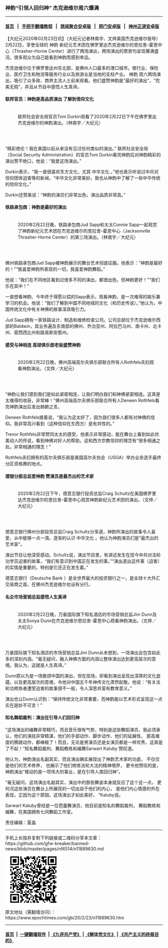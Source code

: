 ### 神韵“引领人回归神” 杰克逊维尔周六爆满
------------------------

#### [首页](https://github.com/gfw-breaker/banned-news/blob/master/README.md) &nbsp;&nbsp;|&nbsp;&nbsp; [手把手翻墙教程](https://github.com/gfw-breaker/guides/wiki) &nbsp;&nbsp;|&nbsp;&nbsp; [禁闻聚合安卓版](https://github.com/gfw-breaker/bn-android) &nbsp;&nbsp;|&nbsp;&nbsp; [网门安卓版](https://github.com/oGate2/oGate) &nbsp;&nbsp;|&nbsp;&nbsp; [神州正道安卓版](https://github.com/SzzdOgate/update) 



<div><p>
 【大纪元2020年02月23日讯】（大纪元记者林南宇、文烨美国杰克逊维尔报导）2月22日，享誉全球的
 <ok href="https://www.epochtimes.com/gb/tag/%E7%A5%9E%E9%9F%B5.html">
  神韵
 </ok>
 新纪元艺术团在佛罗里达杰克逊维尔的思拉舍-霍恩中心（Thrasher-Horne Center）进行了两场演出，两场演出的票房均呈现爆满盛况。很多观众为自己能看到神韵而感到幸运。
</p>
<p>
 杰克逊维尔位于佛罗里达州东北部，是佛州人口最多的港口城市。银行业、保险业、医疗卫生和物流等服务行业以及旅游业是当地的支柱产业。
 <ok href="https://www.epochtimes.com/gb/tag/%E7%A5%9E%E9%9F%B5.html">
  神韵
 </ok>
 周六两场演出，吸引了众多政、商界主流人士前来观看。他们盛赞神韵是“最好的演出”，“完美无瑕”，并且从节目中感悟人生真谛。
</p>
<h4>
 联邦官员：神韵是高品质演出 了解到信仰文化
</h4>
<figure class="wp-caption aligncenter" id="attachment_11888653" style="width: 450px">
 <ok href="http://i.epochtimes.com/assets/uploads/2020/02/200222180303976.jpg">
  <img alt="" class="wp-image-11888653 size-medium" src="http://i.epochtimes.com/assets/uploads/2020/02/200222180303976-450x300.jpg"/>
 </ok>
 <br/><figcaption class="wp-caption-text">
  联邦社会安全局官员Tom Durkin观看了2020年2月22日下午在佛罗里达杰克逊维尔的神韵演出。（林南宇／大纪元）
 </figcaption><br/>
</figure><br/>
<p>
 “精彩绝伦！我在美国以前从来没有见过任何类似的演出。” 联邦社会安全局（Social Security Administration）的官员Tom Durkin看完神韵后对神韵精彩的演出赞不绝口，他说：“我爱这场演出。”
</p>
<p>
 Durkin表示，“我一直很喜欢东方文化，尤其
 <ok href="https://www.epochtimes.com/gb/tag/%E4%B8%AD%E5%8D%8E%E6%96%87%E5%8C%96.html">
  中华文化
 </ok>
 。”他也表示听说过中共对信仰团体迫害等的新闻，“中华文化非常美妙。我也从神韵中了解了一些中华传统的信仰文化。”
</p>
<p>
 Durkin还赞美说：“神韵的演员们非常出色，演出品质非常高。”
</p>
<h4>
 铁路承包商：神韵是最好的演出
</h4>
<figure class="wp-caption aligncenter" id="attachment_11889649" style="width: 450px">
 <ok href="http://i.epochtimes.com/assets/uploads/2020/02/200222234632100679.jpg">
  <img alt="" class="wp-image-11889649 size-medium" src="http://i.epochtimes.com/assets/uploads/2020/02/200222234632100679-450x300.jpg"/>
 </ok>
 <br/><figcaption class="wp-caption-text">
  2020年2月22日晚，铁路承包商Jud Sapp和太太Connie Sapp一起观赏了神韵新纪元艺术团在杰克逊维尔的思拉舍-霍恩中心（Jacksonville Thrasher-Horne Center）的第三场演出。（林南宇／大纪元）
 </figcaption><br/>
</figure><br/>
<p>
 佛州铁路承包商Jud Sapp被神韵展示的舞台艺术彻底征服。他表示：“神韵是最好的！”“我喜爱神韵所表现的一切，我喜爱神韵舞蹈。”
</p>
<p>
 他说：“我们在不同地区看到过很多不同的演出，都很出色。但神韵更好！”“我们乐在其中！”
</p>
<p>
 一直想看神韵、今年终于得愿以偿的Sapp表示，观看神韵，是一次难得的娱乐兼学习的机会。他说：“我们了解到中国不同地域的文化（和历史传说）。”他认为，中国传统文化中有关神佛的故事深具吸引力。
</p>
<p>
 Jud Sapp拥有一家铁路设计、制造和维修检查公司。公司总部位于杰克逊维尔西部的Baldwin，其业务遍及东南部的佛州、乔治亚州、阿拉巴马州、南卡州、北卡州、密西西比州和路易斯安那州。
</p>
<h4>
 感受与神相连 高球俱乐部老板盛赞神韵
</h4>
<figure class="wp-caption aligncenter" id="attachment_11889655" style="width: 450px">
 <ok href="http://i.epochtimes.com/assets/uploads/2020/02/200222234713100679-600x400-1.jpg">
  <img alt="" class="wp-image-11889655 size-medium" src="http://i.epochtimes.com/assets/uploads/2020/02/200222234713100679-600x400-1-450x300.jpg"/>
 </ok>
 <br/><figcaption class="wp-caption-text">
  2020年2月22日晚，佛州高端高尔夫俱乐部联合所有人Rothfels夫妇观看神韵演出。（文烨／大纪元）
 </figcaption><br/>
</figure><br/>
<p>
 “神韵让我们感到我们是如此紧密相连，让我们明白我们和神佛紧密相连。这真是太难得的收获，非常棒！”佛州高端高尔夫俱乐部联合所有人Deneen Rothfels看完神韵演出后发出肺腑之言。
</p>
<p>
 Deneen Rothfels接着说，“我认为这太好了，因为我们很多人都有对神佛的信仰。我非常高兴看到（这种信仰在东西方）是有共性的。”
</p>
<p>
 Trevor Rothfels非常赞同太太的感受，他表示非常感动，能在舞台上看到如此优美动人的传说，看到神佛对好人的帮助，这和西方宗教信仰的理念有“很多相通之处。非常相通的理念！”
</p>
<p>
 Rothfels夫妇拥有的高尔夫俱乐部是美国高尔夫协会（USGA）举办业余选手最终分区资格赛的地点。
</p>
<h4>
 德银分部总监爱神韵 赞演员是最杰出的艺术家
</h4>
<figure class="wp-caption aligncenter" id="attachment_11889678" style="width: 450px">
 <ok href="http://i.epochtimes.com/assets/uploads/2020/02/200222234720100679-600x400-1.jpg">
  <img alt="" class="wp-image-11889678 size-medium" src="http://i.epochtimes.com/assets/uploads/2020/02/200222234720100679-600x400-1-450x300.jpg"/>
 </ok>
 <br/><figcaption class="wp-caption-text">
  2020年2月22日下午，德意志银行投资总监Craig Schultz在美国佛罗里达杰克逊维尔的思拉舍-霍恩中心观赏神韵新纪元艺术团的演出。（文烨／大纪元）
 </figcaption><br/>
</figure><br/>
<p>
 德意志银行佛州分部投资总监Craig Schultz分享道，神韵所演出的故事令人喜爱，从中能够一点一滴，逐渐的认识
 <ok href="https://www.epochtimes.com/gb/tag/%E4%B8%AD%E5%8D%8E%E6%96%87%E5%8C%96.html">
  中华文化
 </ok>
 。他认为神韵演员们是“最杰出的艺术家”。
</p>
<p>
 演出节目让他深受感动。Schultz说，演出节目里，有讲述发生在现今中共对法轮功学员迫害的故事，“我们有意识到中国正在发生的事。”“演出道出这件事（迫害）的实情是重要的，特别是它还正在发生着。”
</p>
<p>
 德意志银行（Deutsche Bank ）是全世界最大的投资银行之一，是全球十大外汇交易商之首。在佛州杰克逊维尔也设有分行。
</p>
<h4>
 名企市场营销总监感悟人生真谛
</h4>
<figure class="wp-caption aligncenter" id="attachment_11889685" style="width: 450px">
 <ok href="http://i.epochtimes.com/assets/uploads/2020/02/200222234732100679-600x400-1.jpg">
  <img alt="" class="wp-image-11889685 size-medium" src="http://i.epochtimes.com/assets/uploads/2020/02/200222234732100679-600x400-1-450x300.jpg"/>
 </ok>
 <br/><figcaption class="wp-caption-text">
  2020年2月22日晚，万豪国际旗下知名酒店的市场营销总监Jim Dunn及太太Sonya Dunn在杰克逊维尔思拉舍-霍恩中心观看神韵演出。（文烨／大纪元）
 </figcaption><br/>
</figure><br/>
<p>
 万豪国际旗下知名酒店的市场营销总监Jim Dunn从未想到，一场演出会包含如此多的深刻内涵。“毫无疑问，融入神佛方面的内涵让整体演出达到更高层次的意境。我认为，这就是人生真谛。”
</p>
<p>
 Dunn原以为是一场歌颂中国的演出，但在现场，却看到演出呈现出深厚的文化底蕴，以及更高层次的意境，令他对中国五千年神传文化肃然起敬。他说：“有关法轮功修炼者遭受迫害的故事很不一般，令人深思并富有教育意义。”
</p>
<p>
 演出也让Dunn认识到：“保持传统文化非常重要，而神韵能以艺术形式呈现这一点实在是妙不可言！”
</p>
<h4>
 知名舞蹈裁判：演出在引导人们回归神
</h4>
<p>
 “这场演出的编舞非常精巧，而且音乐很有气势，特别是这些舞蹈演员，我必须承认，他们的演技非常精湛，他们的手部动作、脚步动作、他们的延展性， 那高难度的腾跳动作，都棒极了！而且，无论是男演员还是女演员都是一样优秀，这真是了不起！“知名舞蹈裁判、舞蹈教练和编舞Sarwart Kaluby 赞叹道。
</p>
<p>
 他认为，神韵演出名副其实，而且演出确实展现出了神韵艺术家的功底， 不仅仅是他们的艺术修养， 也展示了他们修炼法轮大法的精神境界， 更令他赞叹的是，神韵演出“推动的是一项伟大的事业，是在引导人类回归神”。
</p>
<p>
 “毫无疑问，这场演出名副其实，演出中的那些舞姿本身就反应了这个这一点， 更何况这些演员在舞台上所展现的一切出自于他们的内心， 是他们内心情感的外在表现，正因为这个原因，这场演出才如此美好。 ”Kaluby说。
</p>
<p>
 Sarwart Kaluby曾经是一位芭蕾舞演员，他目前是知名的舞蹈裁判， 舞蹈教练和编舞，在美国拥有七间舞蹈工作室。
</p>
<p>
 责任编辑：夏晶
</p>
</div>
<hr/>
手机上长按并复制下列链接或二维码分享本文章：<br/>
https://github.com/gfw-breaker/banned-news/blob/master/pages/nf4514/n11889630.md <br/>
<a href='https://github.com/gfw-breaker/banned-news/blob/master/pages/nf4514/n11889630.md'><img src='https://github.com/gfw-breaker/banned-news/blob/master/pages/nf4514/n11889630.md.png'/></a> <br/>
原文地址（需翻墙访问）：https://www.epochtimes.com/gb/20/2/23/n11889630.htm


------------------------
#### [首页](https://github.com/gfw-breaker/banned-news/blob/master/README.md) &nbsp;|&nbsp; [一键翻墙软件](https://github.com/gfw-breaker/nogfw/blob/master/README.md) &nbsp;| [《九评共产党》](https://github.com/gfw-breaker/9ping.md/blob/master/README.md#九评之一评共产党是什么) | [《解体党文化》](https://github.com/gfw-breaker/jtdwh.md/blob/master/README.md) | [《共产主义的终极目的》](https://github.com/gfw-breaker/gczydzjmd.md/blob/master/README.md)


<img src='http://gfw-breaker.win/banned-news/pages/nf4514/n11889630.md' width='0px' height='0px'/>